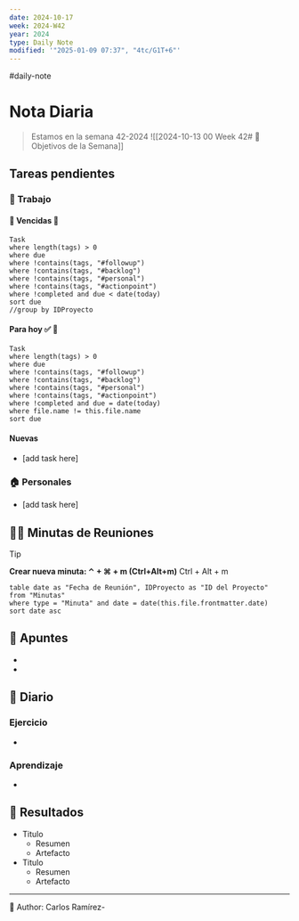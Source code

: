 ```yaml
---
date: 2024-10-17
week: 2024-W42
year: 2024
type: Daily Note
modified: '"2025-01-09 07:37", "4tc/G1T+6"'
---
```

#daily-note

 
# Nota Diaria

> Estamos en la semana 42-2024
![[2024-10-13 00 Week 42# 🥅 Objetivos de la Semana]]

## Tareas pendientes
### 👷 Trabajo
#### 🚩 Vencidas 👀 
 ```dataview
Task
where length(tags) > 0
where due
where !contains(tags, "#followup")
where !contains(tags, "#backlog")
where !contains(tags, "#personal")
where !contains(tags, "#actionpoint")
where !completed and due < date(today)
sort due
//group by IDProyecto
 ```
#### Para hoy ✅ 💪
 ```dataview
Task
where length(tags) > 0
where due
where !contains(tags, "#followup")
where !contains(tags, "#backlog")
where !contains(tags, "#personal")
where !contains(tags, "#actionpoint")
where !completed and due = date(today)
where file.name != this.file.name
sort due
 ```
#### Nuevas
- [add task here]

### 🏠 Personales
- [add task here]

## 🧑‍💼 Minutas de Reuniones

 > [!TIP]
 > **Crear nueva minuta: ⌃ + ⌘ + m (Ctrl+Alt+m)**
 >  Ctrl + Alt + m

 ```dataview
table date as "Fecha de Reunión", IDProyecto as "ID del Proyecto"
from "Minutas"
where type = "Minuta" and date = date(this.file.frontmatter.date)
sort date asc
```

## 📓 Apuntes
- 
- 
## 📘 Diario

### Ejercicio
- 
### Aprendizaje
- 
## 🦄  Resultados
- Titulo
	- Resumen
	- Artefacto
- Titulo
	- Resumen
	- Artefacto


---
📝
Author: Carlos Ramírez-